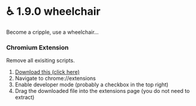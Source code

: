 # ♿ 1.9.0 wheelchair
Become a cripple, use a wheelchair...

### Chromium Extension
Remove all exisiting scripts.

1. [Download this (click here)](https://github.com/hrt/wheelchair/releases/download/2.0/loader.zip)
2. Navigate to chrome://extensions
3. Enable developer mode (probably a checkbox in the top right)
4. Drag the downloaded file into the extensions page (you do not need to extract)

